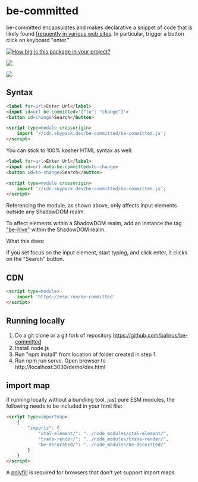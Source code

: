# be-committed

be-committed encapsulates and makes declarative a snippet of code that is likely found [frequently in various web sites](https://www.w3schools.com/howto/howto_js_trigger_button_enter.asp). In particular, trigger a button click on keyboard "enter."

[![How big is this package in your project?](https://img.shields.io/bundlephobia/minzip/be-committed?style=for-the-badge)](https://bundlephobia.com/result?p=be-committed)

<img src="http://img.badgesize.io/https://cdn.jsdelivr.net/npm/be-committed?compression=gzip">

<a href="https://nodei.co/npm/be-committed/"><img src="https://nodei.co/npm/be-committed.png"></a>

## Syntax

```html
<label for=url>Enter Url</label>
<input id=url be-committed='{"to": "change"}'>
<button id=change>Search</button>

<script type=module crossorigin>
    import '//cdn.skypack.dev/be-committed/be-committed.js';
</script>
```

You can stick to 100% kosher HTML syntax as well:

```html
<label for=url>Enter Url</label>
<input id=url data-be-committed=to-change>
<button id=to-change>Search</button>

<script type=module crossorigin>
    import '//cdn.skypack.dev/be-committed/be-committed.js';
</script>
```

Referencing the module, as shown above, only affects input elements outside any ShadowDOM realm.

To affect elements within a ShadowDOM realm, add an instance the tag ["be-hive"](https://github.com/bahrus/be-hive) within the ShadowDOM realm.  

What this does:

If you set focus on the input element, start typing, and click enter, it clicks on the "Search" button.

## CDN

```html
<script type=module>
    import 'https://esm.run/be-committed'
</script>
```


## Running locally

1.  Do a git clone or a git fork of repository https://github.com/bahrus/be-committed
2.  Install node.js
3.  Run "npm install" from location of folder created in step 1.
4.  Run npm run serve.  Open browser to http://localhost:3030/demo/dev.html

## import map

If running locally without a bundling tool, just pure ESM modules, the following needs to be included in your html file:

```html
<script type=importmap>
    {
        "imports": {
            "xtal-element/": "../node_modules/xtal-element/",
            "trans-render/": "../node_modules/trans-render/",
            "be-decorated/": "../node_modules/be-decorated/"
        }
    }
</script>
```

A [polyfill](https://github.com/guybedford/es-module-shims) is required for browsers that don't yet support import maps.

